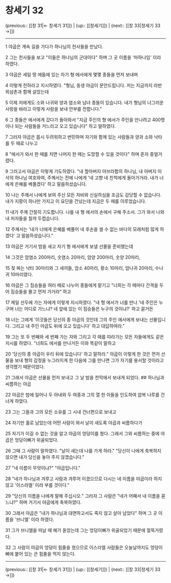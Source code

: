 # 창세기 32

(previous:: [[창 31|← 창세기 31]]) | (up:: [[창세기]]) | (next:: [[창 33|창세기 33 →]])

***




1 
야곱은 계속 길을 가다가 하나님의 천사들을 만났다. 



2 
그는 천사들을 보고 "이들은 하나님의 군대이다" 하며 그 곳 이름을 '마하나임' 이라 하였다. 



3 
야곱은 세일 땅 에돔에 있는 자기 형 에서에게 몇몇 종들을 먼저 보내며 



4 
이렇게 전하라고 지시하였다. "형님, 동생 야곱이 문안드립니다. 저는 지금까지 라반 외삼촌과 함께 살았는데 



5 
이제 저에게도 소와 나귀와 양과 염소와 남녀 종들이 있습니다. 내가 형님의 너그러운 사랑을 바라고 이렇게 사람을 보내 안부를 전합니다." 



6 
그 종들은 에서에게 갔다가 돌아와서 "지금 주인의 형 에서가 주인을 만나려고 400명이나 되는 사람들을 거느리고 오고 있습니다" 하고 말하였다. 



7 
그러자 야곱은 몹시 두려워하고 번민하며 자기와 함께 있는 사람들과 양과 소와 낙타를 두 떼로 나누고 



8 
"에서가 와서 한 떼를 치면 나머지 한 떼는 도망할 수 있을 것이다" 하며 혼자 중얼거렸다. 



9 
그러고서 야곱은 이렇게 기도하였다. "내 할아버지 아브라함의 하나님, 내 아버지 이삭의 하나님 여호와여, 주께서는 전에 나에게 '네 고향 네 친척에게 돌아가거라. 내가 너에게 은혜를 베풀겠다' 하고 말씀하셨습니다. 



10 
나는 주께서 나에게 보여 주신 모든 자비와 신실하심을 조금도 감당할 수 없습니다. 내가 지팡이 하나만 가지고 이 요단을 건넜는데 지금은 두 떼를 이루었습니다. 



11 
내가 주께 간절히 기도합니다. 나를 내 형 에서의 손에서 구해 주소서. 그가 와서 나와 내 처자들을 칠까 두렵습니다. 



12 
주께서는 '내가 너에게 은혜를 베풀어 네 후손을 셀 수 없는 바다의 모래처럼 많게 하겠다' 고 말씀하셨습니다." 



13 
야곱은 거기서 밤을 새고 자기 형 에서에게 보낼 선물을 준비했는데 



14 
그것은 암염소 200마리, 숫염소 20마리, 암양 200마리, 숫양 20마리, 



15 
젖 짜는 낙타 30마리와 그 새끼들, 암소 40마리, 황소 10마리, 암나귀 20마리, 수나귀 10마리였다. 



16 
야곱은 그 짐승들을 여러 떼로 나누어 종들에게 맡기고 "너희는 각 떼마다 간격을 두어 짐승들을 몰고 먼저 가거라" 하고 



17 
제일 선두에 가는 자에게 이렇게 지시하였다. "내 형 에서가 너를 만나 '네 주인은 누구며 너는 어디로 가느냐? 네 앞에 있는 이 짐승들은 누구의 것이냐?' 하고 묻거든 



18 
너는 그에게 '이것들은 당신의 종 야곱의 것인데 그의 주인 에서에게 보내는 선물입니다. 그리고 내 주인 야곱도 뒤에 오고 있습니다' 하고 대답하여라." 



19 
그는 또 두 번째와 세 번째 가는 자와 그리고 각 떼를 따라가는 모든 자들에게도 같은 지시를 하였다. "너희도 에서를 만나거든 이와 똑같이 말하고 



20 
'당신의 종 야곱이 우리 뒤에 있습니다' 하고 말하라." 야곱이 이렇게 한 것은 먼저 선물을 보내 형의 감정을 누그러지게 한 다음에 그를 만나면 그가 자기를 용서할 것이라고 생각했기 때문이었다. 



21 
그래서 야곱은 선물을 먼저 보내고 그 날 밤을 천막에서 보내게 되었다. ## 하나님과 씨름하는 야곱 



22 
야곱은 밤에 일어나 두 아내와 두 여종과 그의 열 한 아들을 인도하여 얍복 나루를 건너게 하였다. 



23 
그는 그들과 그의 모든 소유를 그 시내 건너편으로 보내고 



24 
자기만 홀로 남았는데 어떤 사람이 와서 날이 새도록 야곱과 씨름하다가 



25 
자기가 이길 수 없는 것을 알고 야곱의 엉덩이를 쳤다. 그래서 그와 씨름하는 중에 야곱은 엉덩이뼈가 위골되었다. 



26 
그때 그 사람이 말하였다. "날이 새는데 나를 가게 하라." "당신이 나에게 축복하지 않으면 내가 당신을 놓아 주지 않겠습니다." 



27 
"네 이름이 무엇이냐?" "야곱입니다." 



28 
"네가 하나님과 겨루고 사람과 겨루어 이겼으므로 다시는 네 이름을 야곱이라 하지 않고 '이스라엘' 이라 부를 것이다." 



29 
"당신의 이름을 나에게 말해 주십시오." 그러자 그 사람은 "네가 어째서 내 이름을 묻느냐?" 하며 거기서 야곱에게 축복하였다. 



30 
그래서 야곱은 "내가 하나님과 대면하고서도 죽지 않고 살아 남았다" 하며 그 곳 이름을 '브니엘' 이라 하였다. 



31 
그가 브니엘을 떠날 때 해가 돋았는데 그는 엉덩이뼈가 위골되었기 때문에 절뚝거렸다. 



32 
그 사람이 야곱의 엉덩이 힘줄을 쳤으므로 이스라엘 사람들은 오늘날까지도 엉덩이뼈에 붙어 있는 큰 힘줄을 먹지 않는다.

***

(previous:: [[창 31|← 창세기 31]]) | (up:: [[창세기]]) | (next:: [[창 33|창세기 33 →]])
